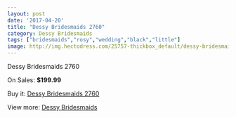 ```yaml
---
layout: post
date: '2017-04-20'
title: "Dessy Bridesmaids 2760"
category: Dessy Bridesmaids
tags: ["bridesmaids","rosy","wedding","black","little"]
image: http://img.hectodress.com/25757-thickbox_default/dessy-bridesmaids-2760.jpg
---
```

Dessy Bridesmaids 2760

On Sales: **$199.99**
<a href="https://www.hectodress.com/dessy-bridesmaids/11981-dessy-bridesmaids-2760.html"><amp-img layout="responsive" width="600" height="600" src="//img.hectodress.com/25757-thickbox_default/dessy-bridesmaids-2760.jpg" alt="Dessy Bridesmaids 2760 0" /></a>
<a href="https://www.hectodress.com/dessy-bridesmaids/11981-dessy-bridesmaids-2760.html"><amp-img layout="responsive" width="600" height="600" src="//img.hectodress.com/25759-thickbox_default/dessy-bridesmaids-2760.jpg" alt="Dessy Bridesmaids 2760 1" /></a>
<a href="https://www.hectodress.com/dessy-bridesmaids/11981-dessy-bridesmaids-2760.html"><amp-img layout="responsive" width="600" height="600" src="//img.hectodress.com/25758-thickbox_default/dessy-bridesmaids-2760.jpg" alt="Dessy Bridesmaids 2760 2" /></a>

Buy it: [Dessy Bridesmaids 2760](https://www.hectodress.com/dessy-bridesmaids/11981-dessy-bridesmaids-2760.html "Dessy Bridesmaids 2760")

View more: [Dessy Bridesmaids](https://www.hectodress.com/187-dessy-bridesmaids "Dessy Bridesmaids")